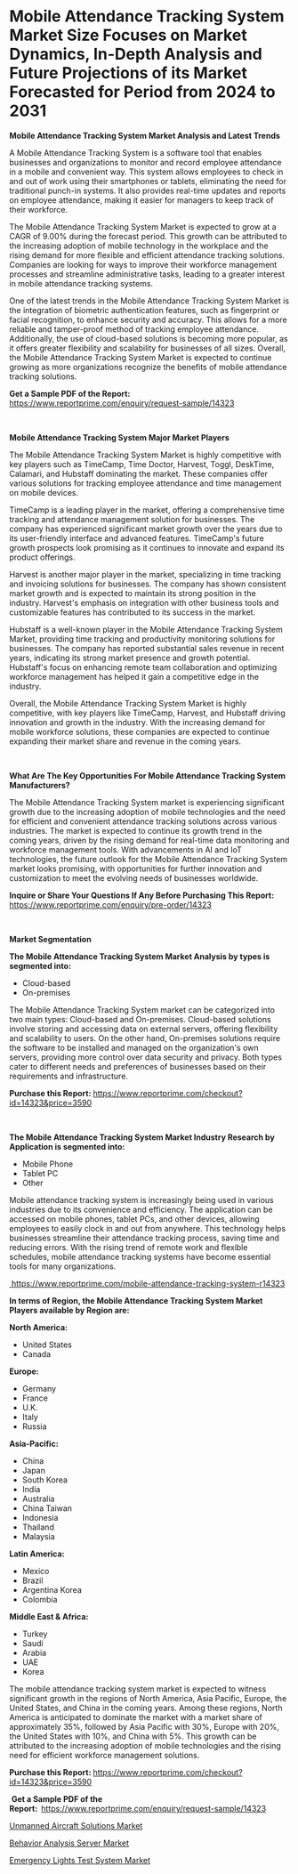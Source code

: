 <p><h1>Mobile Attendance Tracking System Market Size Focuses on Market Dynamics, In-Depth Analysis and Future Projections of its Market Forecasted for Period from 2024 to 2031</h1></p><p><strong>Mobile Attendance Tracking System Market Analysis and Latest Trends</strong></p>
<p><p>A Mobile Attendance Tracking System is a software tool that enables businesses and organizations to monitor and record employee attendance in a mobile and convenient way. This system allows employees to check in and out of work using their smartphones or tablets, eliminating the need for traditional punch-in systems. It also provides real-time updates and reports on employee attendance, making it easier for managers to keep track of their workforce.</p><p>The Mobile Attendance Tracking System Market is expected to grow at a CAGR of 9.00% during the forecast period. This growth can be attributed to the increasing adoption of mobile technology in the workplace and the rising demand for more flexible and efficient attendance tracking solutions. Companies are looking for ways to improve their workforce management processes and streamline administrative tasks, leading to a greater interest in mobile attendance tracking systems.</p><p>One of the latest trends in the Mobile Attendance Tracking System Market is the integration of biometric authentication features, such as fingerprint or facial recognition, to enhance security and accuracy. This allows for a more reliable and tamper-proof method of tracking employee attendance. Additionally, the use of cloud-based solutions is becoming more popular, as it offers greater flexibility and scalability for businesses of all sizes. Overall, the Mobile Attendance Tracking System Market is expected to continue growing as more organizations recognize the benefits of mobile attendance tracking solutions.</p></p>
<p><strong>Get a Sample PDF of the Report:&nbsp;</strong> <a href="https://www.reportprime.com/enquiry/request-sample/14323">https://www.reportprime.com/enquiry/request-sample/14323</a></p>
<p>&nbsp;</p>
<p><strong>Mobile Attendance Tracking System Major Market Players</strong></p>
<p><p>The Mobile Attendance Tracking System Market is highly competitive with key players such as TimeCamp, Time Doctor, Harvest, Toggl, DeskTime, Calamari, and Hubstaff dominating the market. These companies offer various solutions for tracking employee attendance and time management on mobile devices.</p><p>TimeCamp is a leading player in the market, offering a comprehensive time tracking and attendance management solution for businesses. The company has experienced significant market growth over the years due to its user-friendly interface and advanced features. TimeCamp's future growth prospects look promising as it continues to innovate and expand its product offerings.</p><p>Harvest is another major player in the market, specializing in time tracking and invoicing solutions for businesses. The company has shown consistent market growth and is expected to maintain its strong position in the industry. Harvest's emphasis on integration with other business tools and customizable features has contributed to its success in the market.</p><p>Hubstaff is a well-known player in the Mobile Attendance Tracking System Market, providing time tracking and productivity monitoring solutions for businesses. The company has reported substantial sales revenue in recent years, indicating its strong market presence and growth potential. Hubstaff's focus on enhancing remote team collaboration and optimizing workforce management has helped it gain a competitive edge in the industry.</p><p>Overall, the Mobile Attendance Tracking System Market is highly competitive, with key players like TimeCamp, Harvest, and Hubstaff driving innovation and growth in the industry. With the increasing demand for mobile workforce solutions, these companies are expected to continue expanding their market share and revenue in the coming years.</p></p>
<p>&nbsp;</p>
<p><strong>What Are The Key Opportunities For Mobile Attendance Tracking System Manufacturers?</strong></p>
<p><p>The Mobile Attendance Tracking System market is experiencing significant growth due to the increasing adoption of mobile technologies and the need for efficient and convenient attendance tracking solutions across various industries. The market is expected to continue its growth trend in the coming years, driven by the rising demand for real-time data monitoring and workforce management tools. With advancements in AI and IoT technologies, the future outlook for the Mobile Attendance Tracking System market looks promising, with opportunities for further innovation and customization to meet the evolving needs of businesses worldwide.</p></p>
<p><strong>Inquire or Share Your Questions If Any Before Purchasing This Report:</strong> <a href="https://www.reportprime.com/enquiry/pre-order/14323">https://www.reportprime.com/enquiry/pre-order/14323</a></p>
<p>&nbsp;</p>
<p><strong>Market Segmentation</strong></p>
<p><strong>The Mobile Attendance Tracking System Market Analysis by types is segmented into:</strong></p>
<p><ul><li>Cloud-based</li><li>On-premises</li></ul></p>
<p><p>The Mobile Attendance Tracking System market can be categorized into two main types: Cloud-based and On-premises. Cloud-based solutions involve storing and accessing data on external servers, offering flexibility and scalability to users. On the other hand, On-premises solutions require the software to be installed and managed on the organization's own servers, providing more control over data security and privacy. Both types cater to different needs and preferences of businesses based on their requirements and infrastructure.</p></p>
<p><strong>Purchase this Report:&nbsp;</strong><a href="https://www.reportprime.com/checkout?id=14323&price=3590">https://www.reportprime.com/checkout?id=14323&price=3590</a></p>
<p>&nbsp;</p>
<p><strong>The Mobile Attendance Tracking System Market Industry Research by Application is segmented into:</strong></p>
<p><ul><li>Mobile Phone</li><li>Tablet PC</li><li>Other</li></ul></p>
<p><p>Mobile attendance tracking system is increasingly being used in various industries due to its convenience and efficiency. The application can be accessed on mobile phones, tablet PCs, and other devices, allowing employees to easily clock in and out from anywhere. This technology helps businesses streamline their attendance tracking process, saving time and reducing errors. With the rising trend of remote work and flexible schedules, mobile attendance tracking systems have become essential tools for many organizations.</p></p>
<p><a href="https://www.reportprime.com/mobile-attendance-tracking-system-r14323">&nbsp;https://www.reportprime.com/mobile-attendance-tracking-system-r14323</a></p>
<p><strong>In terms of Region, the Mobile Attendance Tracking System Market Players available by Region are:</strong></p>
<p>
    <p> <strong> North America: </strong>
        <ul>
            <li>United States</li>
            <li>Canada</li>
        </ul>
        </p> 
    <p> <strong> Europe: </strong>
        <ul>
            <li>Germany</li>
            <li>France</li>
            <li>U.K.</li>
            <li>Italy</li>
            <li>Russia</li>
        </ul>
        </p> 
    <p> <strong> Asia-Pacific: </strong>
        <ul>
            <li>China</li>
            <li>Japan</li>
            <li>South Korea</li>
            <li>India</li>
            <li>Australia</li>
            <li>China Taiwan</li>
            <li>Indonesia</li>
            <li>Thailand</li>
            <li>Malaysia</li>
        </ul>
        </p> 
    <p> <strong> Latin America: </strong>
        <ul>
            <li>Mexico</li>
            <li>Brazil</li>
            <li>Argentina Korea</li>
            <li>Colombia</li>
        </ul>
        </p> 
    <p> <strong> Middle East & Africa: </strong>
        <ul>
            <li>Turkey</li>
            <li>Saudi</li>
            <li>Arabia</li>
            <li>UAE</li>
            <li>Korea</li>
        </ul>
    </p>
    </p>
<p><p>The mobile attendance tracking system market is expected to witness significant growth in the regions of North America, Asia Pacific, Europe, the United States, and China in the coming years. Among these regions, North America is anticipated to dominate the market with a market share of approximately 35%, followed by Asia Pacific with 30%, Europe with 20%, the United States with 10%, and China with 5%. This growth can be attributed to the increasing adoption of mobile technologies and the rising need for efficient workforce management solutions.</p></p>
<p><strong>Purchase this Report: </strong><a href="https://www.reportprime.com/checkout?id=14323&price=3590">https://www.reportprime.com/checkout?id=14323&price=3590</a></p>
<p>&nbsp;<strong>Get a Sample PDF of the Report:&nbsp;&nbsp;</strong><a href="https://www.reportprime.com/enquiry/request-sample/14323">https://www.reportprime.com/enquiry/request-sample/14323</a></p>
<p><strong></strong></p>
<p><p><a href="https://view.publitas.com/reportprime-1/unmanned-aircraft-solutions-market-trends-a-detailed-study-of-its-market-segmentation-and-analyzing-the-importance-of-the-emerging-trends/">Unmanned Aircraft Solutions Market</a></p><p><a href="https://view.publitas.com/reportprime-1/global-behavior-analysis-server-market-sector-types-applications-market-player-strategies-regional-growth-insights-and-future-projections-2024-2031/">Behavior Analysis Server Market</a></p><p><a href="https://view.publitas.com/reportprime-1/global-emergency-lights-test-system-market-is-projected-to-grow-at-a-cagr-of-7-6-forcasted-for-period-from-2024-to-2031/">Emergency Lights Test System Market</a></p></p>